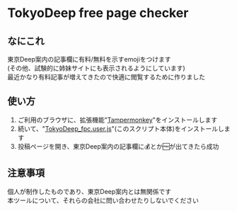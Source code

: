 # TokyoDeep free page checker

## なにこれ
東京Deep案内の記事欄に有料/無料を示すemojiをつけます<br>
(その他、試験的に姉妹サイトにも表示されるようにしています)<br>
最近かなり有料記事が増えてきたので快適に閲覧するために作りました<br>

## 使い方
1. ご利用のブラウザに、拡張機能"[Tampermonkey](https://www.tampermonkey.net/index.php?locale=en)"をインストールします
2. 続いて、"[TokyoDeep_fpc.user.js](./TokyoDeep_fpc.user.js?raw=1)"(このスクリプト本体)をインストールします
3. 投稿ページを開き、東京Deep案内の記事欄に💰とか🆓が出てきたら成功

## 注意事項
個人が制作したものであり、東京Deep案内とは無関係です<br>
本ツールについて、それらの会社に問い合わせたりしないでください<br>